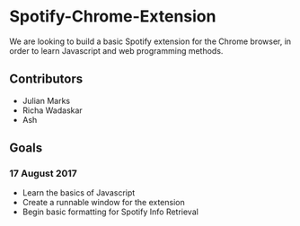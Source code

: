 # Spotify-Chrome-Extension

We are looking to build a basic Spotify extension for the Chrome browser, in order to learn Javascript and web programming methods.



## Contributors

* Julian Marks
* Richa Wadaskar
* Ash

## Goals

### 17 August 2017

* Learn the basics of Javascript
* Create a runnable window for the extension
* Begin basic formatting for Spotify Info Retrieval
